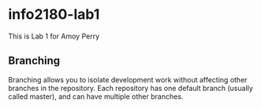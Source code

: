 # info2180-lab1

This is Lab 1 for Amoy Perry

## Branching

Branching allows you to isolate development work without
affecting other branches in the repository. Each repository
has one default branch (usually called master), and can have
multiple other branches.

